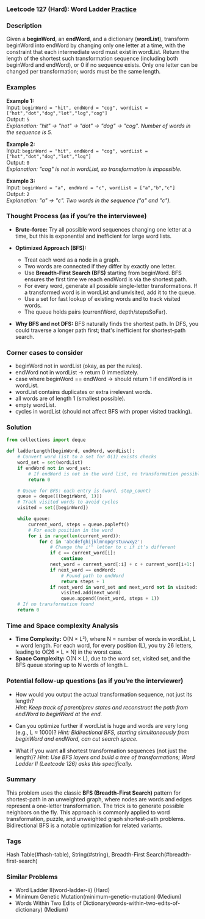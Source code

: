 ### Leetcode 127 (Hard): Word Ladder [Practice](https://leetcode.com/problems/word-ladder)

### Description  
Given a **beginWord**, an **endWord**, and a dictionary (**wordList**), transform beginWord into endWord by changing only one letter at a time, with the constraint that each intermediate word must exist in wordList. Return the length of the shortest such transformation sequence (including both beginWord and endWord), or 0 if no sequence exists. Only one letter can be changed per transformation; words must be the same length.

### Examples  

**Example 1:**  
Input: `beginWord = "hit", endWord = "cog", wordList = ["hot","dot","dog","lot","log","cog"]`  
Output: `5`  
*Explanation: "hit" → "hot" → "dot" → "dog" → "cog". Number of words in the sequence is 5.*

**Example 2:**  
Input: `beginWord = "hit", endWord = "cog", wordList = ["hot","dot","dog","lot","log"]`  
Output: `0`  
*Explanation: "cog" is not in wordList, so transformation is impossible.*

**Example 3:**  
Input: `beginWord = "a", endWord = "c", wordList = ["a","b","c"]`  
Output: `2`  
*Explanation: "a" → "c". Two words in the sequence ("a" and "c").*

### Thought Process (as if you’re the interviewee)  

- **Brute-force:** Try all possible word sequences changing one letter at a time, but this is exponential and inefficient for large word lists.
- **Optimized Approach (BFS):**
  - Treat each word as a node in a graph.
  - Two words are connected if they differ by exactly one letter.
  - Use **Breadth-First Search (BFS)** starting from beginWord. BFS ensures the first time we reach endWord is via the shortest path.
  - For every word, generate all possible single-letter transformations. If a transformed word is in wordList and unvisited, add it to the queue.
  - Use a set for fast lookup of existing words and to track visited words.
  - The queue holds pairs (currentWord, depth/stepsSoFar).

- **Why BFS and not DFS:** BFS naturally finds the shortest path. In DFS, you could traverse a longer path first; that's inefficient for shortest-path search.

### Corner cases to consider  
- beginWord not in wordList (okay, as per the rules).
- endWord not in wordList → return 0 immediately.
- case where beginWord == endWord → should return 1 if endWord is in wordList.
- wordList contains duplicates or extra irrelevant words.
- all words are of length 1 (smallest possible).
- empty wordList.
- cycles in wordList (should not affect BFS with proper visited tracking).

### Solution

```python
from collections import deque

def ladderLength(beginWord, endWord, wordList):
    # Convert word list to a set for O(1) exists checks
    word_set = set(wordList)
    if endWord not in word_set:
        # If endWord is not in the word list, no transformation possible
        return 0

    # Queue for BFS: each entry is (word, step_count)
    queue = deque([(beginWord, 1)])
    # Track visited words to avoid cycles
    visited = set([beginWord])

    while queue:
        current_word, steps = queue.popleft()
        # For each position in the word
        for i in range(len(current_word)):
            for c in 'abcdefghijklmnopqrstuvwxyz':
                # Change the iᵗʰ letter to c if it's different
                if c == current_word[i]:
                    continue
                next_word = current_word[:i] + c + current_word[i+1:]
                if next_word == endWord:
                    # Found path to endWord
                    return steps + 1
                if next_word in word_set and next_word not in visited:
                    visited.add(next_word)
                    queue.append((next_word, steps + 1))
    # If no transformation found
    return 0
```

### Time and Space complexity Analysis  

- **Time Complexity:** O(N × L²), where N = number of words in wordList, L = word length. For each word, for every position (L), you try 26 letters, leading to O(26 × L × N) in the worst case.
- **Space Complexity:** O(N × L), due to the word set, visited set, and the BFS queue storing up to N words of length L.

### Potential follow-up questions (as if you’re the interviewer)  

- How would you output the actual transformation sequence, not just its length?  
  *Hint: Keep track of parent/prev states and reconstruct the path from endWord to beginWord at the end.*

- Can you optimize further if wordList is huge and words are very long (e.g., L ≈ 1000)?
  *Hint: Bidirectional BFS, starting simultaneously from beginWord and endWord, can cut search space.*

- What if you want **all** shortest transformation sequences (not just the length)?
  *Hint: Use BFS layers and build a tree of transformations; Word Ladder II (Leetcode 126) asks this specifically.*

### Summary
This problem uses the classic **BFS (Breadth-First Search)** pattern for shortest-path in an unweighted graph, where nodes are words and edges represent a one-letter transformation. The trick is to generate possible neighbors on the fly. This approach is commonly applied to word transformation, puzzle, and unweighted graph shortest-path problems. Bidirectional BFS is a notable optimization for related variants.

### Tags
Hash Table(#hash-table), String(#string), Breadth-First Search(#breadth-first-search)

### Similar Problems
- Word Ladder II(word-ladder-ii) (Hard)
- Minimum Genetic Mutation(minimum-genetic-mutation) (Medium)
- Words Within Two Edits of Dictionary(words-within-two-edits-of-dictionary) (Medium)